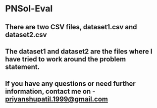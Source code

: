 # PNSol-Eval

## There are two CSV files, dataset1.csv and dataset2.csv
## The dataset1 and dataset2 are the files where I have tried to work around the problem statement.

## If you have any questions or need further information, contact me on - priyanshupatil.1999@gmail.com
